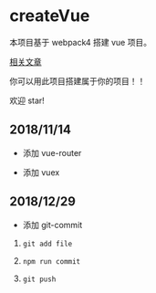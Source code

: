 # createVue

本项目基于 webpack4 搭建 vue 项目。

[相关文章](https://blog.csdn.net/weixin_38788347/article/details/80882432)

你可以用此项目搭建属于你的项目！！

欢迎 star!

## 2018/11/14

- 添加 vue-router

- 添加 vuex

## 2018/12/29

- 添加 git-commit

1. `git add file`

2. `npm run commit`

3. `git push`
